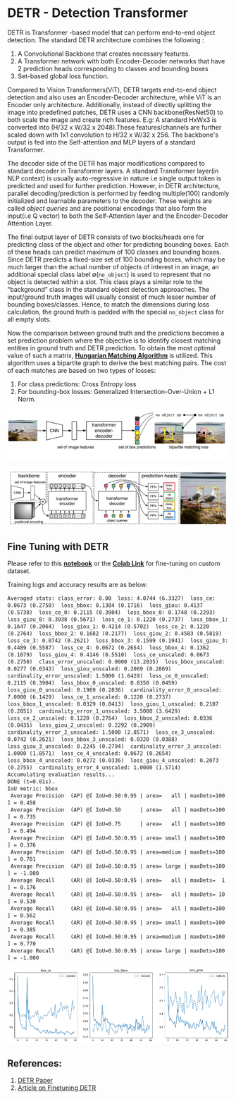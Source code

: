 # DETR - Detection Transformer
DETR is Transformer -based model that can perform end-to-end object detection. The standard DETR architecture combines the following :

1. A Convolutional Backbone that creates necessary features.
2. A Transformer network with both Encoder-Decoder networks that have 2 prediction heads corresponding to classes and bounding boxes
3. Set-based global loss function.

Compared to Vision Transformers(ViT), DETR targets end-to-end object detection and also uses an Encoder-Decoder architecture, while ViT is an Encoder only architecture. Additionally, instead of directly splitting the image into predefined patches, DETR uses a CNN backbone(ResNet50) to both scale the image and create rich features. E.g: A standard HxWx3 is converted into (H/32 x W/32 x 2048).These features/channels are further scaled down with 1x1 convolution to H/32 x W/32 x 256. The backbone's output is fed into the Self-attention and MLP layers of a standard Transformer. 

The decoder side of the DETR has major modifications compared to standard decoder in Transformer layers. A standard Transformer layer(in NLP context) is usually auto-regressive in nature i.e single output token is predicted and used for further prediction. However, in DETR architecture, parallel decoding/prediction is performed by feeding multiple(100) randomly initialized and learnable parameters to the decoder. These weights are called *object queries* and are positional encodings that also form the input(i.e Q vector) to both the Self-Attention layer and the Encoder-Decoder Attention Layer.  

The final output layer of DETR consists of two blocks/heads one for predicting class of the object and other for predicting bounding boxes. Each of these heads can predict maximum of 100 classes and bounding boxes. Since DETR predicts a fixed-size set of 100 bounding boxes, which may be much larger than the actual number of objects of interest in an image, an additional special class label ∅(`no_object`) is used to represent that no object is detected within a slot. This class plays a similar role to the “background” class in the standard object detection approaches. The input/ground truth images will usually consist of much lesser number of bounding boxes/classes. Hence, to match the dimensions during loss calculation, the ground truth is padded with the special `no_object` class for all empty slots. 

Now the comparison between ground truth and the predictions becomes a set prediction problem where the objective is to identify closest matching entities in ground truth and DETR prediction. To obtain the most optimal value of such a matrix, **[Hungarian Matching Algorithm](https://en.wikipedia.org/wiki/Hungarian_algorithm)** is utilized. This algorithm uses a bipartite graph to derive the best matching pairs. The cost of each matches are based on two types of losses: 

1. For class predictions: Cross Entropy loss  
2. For bounding-box losses: Generalized Intersection-Over-Union  + L1 Norm.

![DETR Model](https://github.com/rajy4683/EVA6/blob/master/EVA6S14/imgs/detr_model.jpg)

![DETR Model](https://github.com/rajy4683/EVA6/blob/master/EVA6S14/imgs/detr_model2.jpg)

## Fine Tuning with DETR

Please refer to this **[notebook](https://github.com/rajy4683/EVA6/blob/master/EVA6S14/EVA6_S14DETR.ipynb)** or the  **[Colab Link](https://colab.research.google.com/drive/1QBbbFo-ICIzW_i6K0W1uN5117XxpIjkZ?usp=sharing)**  for fine-tuning on custom dataset.

Training logs and accuracy results are as below:

```
Averaged stats: class_error: 0.00  loss: 4.0744 (6.3327)  loss_ce: 0.0673 (0.2750)  loss_bbox: 0.1384 (0.1716)  loss_giou: 0.4137 (0.5738)  loss_ce_0: 0.2115 (0.3904)  loss_bbox_0: 0.1748 (0.2293)  loss_giou_0: 0.3938 (0.5671)  loss_ce_1: 0.1220 (0.2737)  loss_bbox_1: 0.1647 (0.2064)  loss_giou_1: 0.4214 (0.5702)  loss_ce_2: 0.1220 (0.2764)  loss_bbox_2: 0.1682 (0.2177)  loss_giou_2: 0.4583 (0.5819)  loss_ce_3: 0.0742 (0.2621)  loss_bbox_3: 0.1599 (0.1941)  loss_giou_3: 0.4489 (0.5587)  loss_ce_4: 0.0672 (0.2654)  loss_bbox_4: 0.1362 (0.1679)  loss_giou_4: 0.4146 (0.5510)  loss_ce_unscaled: 0.0673 (0.2750)  class_error_unscaled: 0.0000 (13.2035)  loss_bbox_unscaled: 0.0277 (0.0343)  loss_giou_unscaled: 0.2069 (0.2869)  cardinality_error_unscaled: 1.5000 (1.6429)  loss_ce_0_unscaled: 0.2115 (0.3904)  loss_bbox_0_unscaled: 0.0350 (0.0459)  loss_giou_0_unscaled: 0.1969 (0.2836)  cardinality_error_0_unscaled: 7.0000 (6.1429)  loss_ce_1_unscaled: 0.1220 (0.2737)  loss_bbox_1_unscaled: 0.0329 (0.0413)  loss_giou_1_unscaled: 0.2107 (0.2851)  cardinality_error_1_unscaled: 3.5000 (3.6429)  loss_ce_2_unscaled: 0.1220 (0.2764)  loss_bbox_2_unscaled: 0.0336 (0.0435)  loss_giou_2_unscaled: 0.2292 (0.2909)  cardinality_error_2_unscaled: 1.5000 (2.8571)  loss_ce_3_unscaled: 0.0742 (0.2621)  loss_bbox_3_unscaled: 0.0320 (0.0388)  loss_giou_3_unscaled: 0.2245 (0.2794)  cardinality_error_3_unscaled: 1.0000 (1.8571)  loss_ce_4_unscaled: 0.0672 (0.2654)  loss_bbox_4_unscaled: 0.0272 (0.0336)  loss_giou_4_unscaled: 0.2073 (0.2755)  cardinality_error_4_unscaled: 1.0000 (1.5714)
Accumulating evaluation results...
DONE (t=0.01s).
IoU metric: bbox
 Average Precision  (AP) @[ IoU=0.50:0.95 | area=   all | maxDets=100 ] = 0.458
 Average Precision  (AP) @[ IoU=0.50      | area=   all | maxDets=100 ] = 0.735
 Average Precision  (AP) @[ IoU=0.75      | area=   all | maxDets=100 ] = 0.494
 Average Precision  (AP) @[ IoU=0.50:0.95 | area= small | maxDets=100 ] = 0.376
 Average Precision  (AP) @[ IoU=0.50:0.95 | area=medium | maxDets=100 ] = 0.701
 Average Precision  (AP) @[ IoU=0.50:0.95 | area= large | maxDets=100 ] = -1.000
 Average Recall     (AR) @[ IoU=0.50:0.95 | area=   all | maxDets=  1 ] = 0.176
 Average Recall     (AR) @[ IoU=0.50:0.95 | area=   all | maxDets= 10 ] = 0.530
 Average Recall     (AR) @[ IoU=0.50:0.95 | area=   all | maxDets=100 ] = 0.562
 Average Recall     (AR) @[ IoU=0.50:0.95 | area= small | maxDets=100 ] = 0.385
 Average Recall     (AR) @[ IoU=0.50:0.95 | area=medium | maxDets=100 ] = 0.770
 Average Recall     (AR) @[ IoU=0.50:0.95 | area= large | maxDets=100 ] = -1.000
```

![Accuracy plots](https://github.com/rajy4683/EVA6/blob/master/EVA6S14/imgs/traininglogs.png)



## References:

1. [DETR Paper](https://arxiv.org/abs/2005.12872)
2. [Article on Finetuning DETR](https://opensourcelibs.com/lib/finetune-detr)

